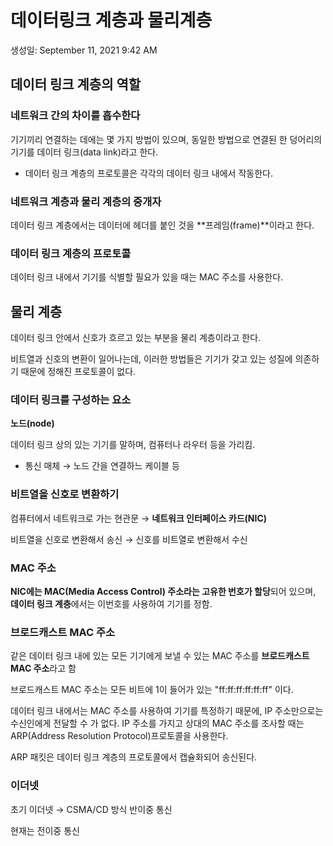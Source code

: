 # 데이터링크 계층과 물리계층

생성일: September 11, 2021 9:42 AM

## 데이터 링크 계층의 역할

### 네트워크 간의 차이를 흡수한다

기기끼리 연결하는 데에는 몇 가지 방법이 있으며, 동일한 방법으로 연결된 한 덩어리의 기기를 데이터 링크(data link)라고 한다.

- 데이터 링크 계층의 프로토콜은 각각의 데이터 링크 내에서 작동한다.

### 네트워크 계층과 물리 계층의 중개자

데이터 링크 계층에서는 데이터에 헤더를 붙인 것을 **프레임(frame)**이라고 한다.

### 데이터 링크 계층의 프로토콜

데이터 링크 내에서 기기를 식별할 필요가 있을 때는 MAC 주소를 사용한다.

## 물리 계층

데이터 링크 안에서 신호가 흐르고 있는 부분을 물리 계층이라고 한다.

비트열과 신호의 변환이 일어나는데, 이러한 방법들은 기기가 갖고 있는 성질에 의존하기 때문에 정해진 프로토콜이 없다.

### 데이터 링크를 구성하는 요소

**노드(node)**

데이터 링크 상의 있는 기기를 말하며, 컴퓨터나 라우터 등을 가리킴.

- 통신 매체 → 노드 간을 연결하느 케이블 등

### 비트열을 신호로 변환하기

컴퓨터에서 네트워크로 가는 현관문 → **네트워크 인터페이스 카드(NIC)**

비트열을 신호로 변환해서 송신 → 신호를 비트열로 변환해서 수신

### MAC 주소

**NIC에는 MAC(Media Access Control) 주소라는 고유한 번호가 할당**되어 있으며, **데이터 링크 계층**에서는 이번호를 사용하여 기기를 정함.

### 브로드캐스트 MAC 주소

같은 데이터 링크 내에 있는 모든 기기에게 보낼 수 있는 MAC 주소를 **브로드캐스트 MAC 주소**라고 함

브로드캐스트 MAC 주소는 모든 비트에 1이 들어가 있는 "ff:ff:ff:ff:ff:ff" 이다.

데이터 링크 내에서는 MAC 주소를 사용하여 기기를 특정하기 때문에, IP 주소만으로는 수신인에게 전달할 수 가 없다. IP 주소를 가지고 상대의 MAC 주소를 조사할 때는 ARP(Address Resolution Protocol)프로토콜을 사용한다.

ARP 패킷은 데이터 링크 계층의 프로토콜에서 캡슐화되어 송신된다.

### 이더넷

초기 이더넷 → CSMA/CD 방식 반이중 통신

현재는 전이중 통신